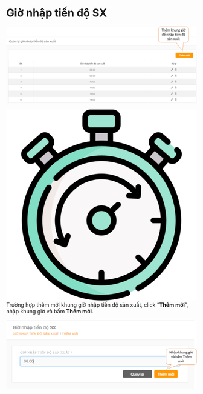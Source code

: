 # Giờ nhập tiến độ SX

![](../.gitbook/assets/khung-gio1.png)

![](../.gitbook/assets/stopwatch.png) Trường hợp thêm mới khung giờ nhập tiến độ sản xuất, click “**Thêm mới**”, nhập khung giờ và bấm **Thêm mới**.

![](../.gitbook/assets/khung-gio.png)

